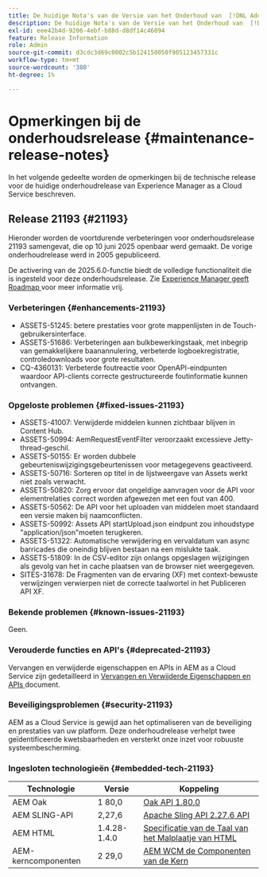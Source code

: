 ```yaml
---
title: De huidige Nota's van de Versie van het Onderhoud van  [!DNL Adobe Experience Manager]  as a Cloud Service.
description: De huidige Nota's van de Versie van het Onderhoud van  [!DNL Adobe Experience Manager]  as a Cloud Service.
exl-id: eee42b4d-9206-4ebf-b88d-d8df14c46094
feature: Release Information
role: Admin
source-git-commit: d3cdc3d69c0002c5b124150050f905123457331c
workflow-type: tm+mt
source-wordcount: '380'
ht-degree: 1%

---
```



# Opmerkingen bij de onderhoudsrelease {#maintenance-release-notes}

In het volgende gedeelte worden de opmerkingen bij de technische release voor de huidige onderhoudrelease van Experience Manager as a Cloud Service beschreven.

## Release 21193 {#21193}

Hieronder worden de voortdurende verbeteringen voor onderhoudsrelease 21193 samengevat, die op 10 juni 2025 openbaar werd gemaakt. De vorige onderhoudrelease werd in 2005 gepubliceerd.

De activering van de 2025.6.0-functie biedt de volledige functionaliteit die is ingesteld voor deze onderhoudsrelease. Zie [ Experience Manager geeft Roadmap ](https://experienceleague.adobe.com/en/docs/experience-manager-release-information/aem-release-updates/update-releases-roadmap) voor meer informatie vrij.

### Verbeteringen {#enhancements-21193}

* ASSETS-51245: betere prestaties voor grote mappenlijsten in de Touch-gebruikersinterface.
* ASSETS-51686: Verbeteringen aan bulkbewerkingstaak, met inbegrip van gemakkelijkere baanannulering, verbeterde logboekregistratie, controledownloads voor grote resultaten.
* CQ-4360131: Verbeterde foutreactie voor OpenAPI-eindpunten waardoor API-clients correcte gestructureerde foutinformatie kunnen ontvangen.

### Opgeloste problemen {#fixed-issues-21193}

* ASSETS-41007: Verwijderde middelen kunnen zichtbaar blijven in Content Hub.
* ASSETS-50994: AemRequestEventFilter veroorzaakt excessieve Jetty-thread-geschil.
* ASSETS-50155: Er worden dubbele gebeurteniswijzigingsgebeurtenissen voor metagegevens geactiveerd.
* ASSETS-50716: Sorteren op titel in de lijstweergave van Assets werkt niet zoals verwacht.
* ASSETS-50820: Zorg ervoor dat ongeldige aanvragen voor de API voor elementrelaties correct worden afgewezen met een fout van 400.
* ASSETS-50562: De API voor het uploaden van middelen moet standaard een versie maken bij naamconflicten.
* ASSETS-50992: Assets API startUpload.json eindpunt zou inhoudstype &quot;application/json&quot;moeten terugkeren.
* ASSETS-51322: Automatische verwijdering en vervaldatum van async barricades die oneindig blijven bestaan na een mislukte taak.
* ASSETS-51809: In de CSV-editor zijn onlangs opgeslagen wijzigingen als gevolg van het in cache plaatsen van de browser niet weergegeven.
* SITES-31678: De Fragmenten van de ervaring (XF) met context-bewuste verwijzingen verwierpen niet de correcte taalwortel in het Publiceren API XF.


### Bekende problemen {#known-issues-21193}

Geen.

### Verouderde functies en API&#39;s {#deprecated-21193}

Vervangen en verwijderde eigenschappen en APIs in AEM as a Cloud Service zijn gedetailleerd in [ Vervangen en Verwijderde Eigenschappen en APIs ](/help/release-notes/deprecated-removed-features.md) document.

### Beveiligingsproblemen {#security-21193}

AEM as a Cloud Service is gewijd aan het optimaliseren van de beveiliging en prestaties van uw platform. Deze onderhoudrelease verhelpt twee geïdentificeerde kwetsbaarheden en versterkt onze inzet voor robuuste systeembescherming.

### Ingesloten technologieën {#embedded-tech-21193}

| Technologie | Versie | Koppeling |
|---|---|---|
| AEM Oak | 1 80,0 | [ Oak API 1.80.0 ](https://www.javadoc.io/doc/org.apache.jackrabbit/oak-api/1.80.0/index.html) |
| AEM SLING-API | 2,27,6 | [ Apache Sling API 2.27.6 API ](https://www.javadoc.io/doc/org.apache.sling/org.apache.sling.api/latest/index.html) |
| AEM HTML | 1.4.28-1.4.0 | [ Specificatie van de Taal van het Malplaatje van HTML ](https://github.com/adobe/htl-spec) |
| AEM-kerncomponenten | 2 29,0 | [ AEM WCM de Componenten van de Kern ](https://github.com/adobe/aem-core-wcm-components) |
